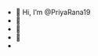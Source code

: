 - 👋 Hi, I’m @PriyaRana19
- 👀 
- 🌱 
- 💞️ 
- 

<!---
PriyaRana19/PriyaRana19 is a ✨ special ✨ repository because its `README.md` (this file) appears on your GitHub profile.
You can click the Preview link to take a look at your changes.
--->

